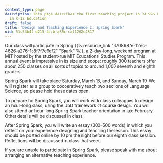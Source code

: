 ```yaml
---
content_type: page
description: This page describes the first teaching project in 24.S95 Linguistics
  in K-12 Education
draft: false
title: 'Design and Teaching Experience I: Spring Spark'
uid: 51c53b44-d215-4dcb-a85c-caf1262c4817
---
```

Our class will participate in Spring {{% resource_link "6708687e-12ec-4626-a276-1c8f7f7e9ef2" "Spark" %}}, a 2-day-long, weekend program at MIT hosted by the student-run MIT Educational Studies Program. This annual event is impressive in its size and scope: roughly 300 teachers offer about 250 classes on all sorts of topics to around 1,000 seventh and eighth graders.

Spring Spark will take place Saturday, March 18, and Sunday, March 19. We will register as a group to cooperatively teach two sections of Language Science, so please hold these dates open.

To prepare for Spring Spark, you will work with class colleagues to design an hour-long class, using the UbD framework of course design. You will also attend an hour-long Spring Spark teacher orientation in late February. Other details will be discussed in class. 

After Spring Spark, you will write an essay (300–500 words) in which you reflect on your experience designing and teaching the lesson. This essay should be posted online by 10 pm the night before our eighth class session. Reflections will be discussed in class that week.

If you are unable to participate in Spring Spark, please speak with me about arranging an alternative teaching experience.